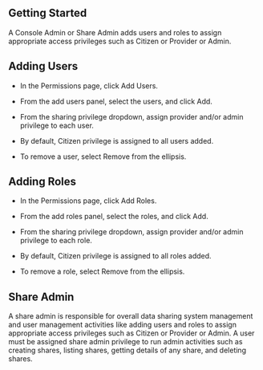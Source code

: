 
## Getting Started


A Console Admin or Share Admin adds users and roles to assign appropriate access privileges such as Citizen or Provider or Admin.

## Adding Users


-   In the Permissions page, click Add Users.

-   From the add users panel, select the users, and click Add.

-   From the sharing privilege dropdown, assign provider and/or admin privilege to each user.

-   By default, Citizen privilege is assigned to all users added.

-   To remove a user, select Remove from the ellipsis.


## Adding Roles


-   In the Permissions page, click Add Roles.

-   From the add roles panel, select the roles, and click Add.

-   From the sharing privilege dropdown, assign provider and/or admin privilege to each role.

-   By default, Citizen privilege is assigned to all roles added.

-   To remove a role, select Remove from the ellipsis.


## Share Admin


A share admin is responsible for overall data sharing system management and user management activities like adding users and roles to assign appropriate access privileges such as Citizen or Provider or Admin. A user must be assigned share admin privilege to run admin activities such as creating shares, listing shares, getting details of any share, and deleting shares.

